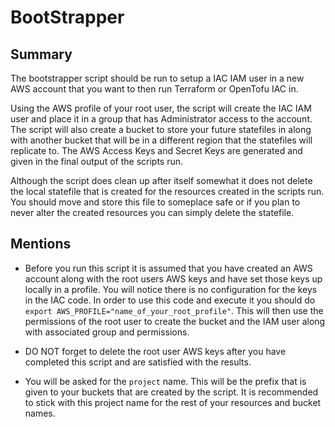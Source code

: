 # BootStrapper

## Summary

The bootstrapper script should be run to setup a IAC IAM user in a new AWS account that you want to then run Terraform or OpenTofu IAC in.

Using the AWS profile of your root user, the script will create the IAC IAM user and place it in a group that has Administrator access to the account. The script will also create a bucket to store your future statefiles in along with another bucket that will be in a different region that the statefiles will replicate to. The AWS Access Keys and Secret Keys are generated and given in the final output of the scripts run.

Although the script does clean up after itself somewhat it does not delete the local statefile that is created for the resources created in the scripts run. You should move and store this file to someplace safe or if you plan to never alter the created resources you can simply delete the statefile.

## Mentions

* Before you run this script it is assumed that you have created an AWS account along with the root users AWS keys and have set those keys up locally in a profile. You will notice there is no configuration for the keys in the IAC code. In order to use this code and execute it you should do `export AWS_PROFILE="name_of_your_root_profile"`. This will then use the permissions of the root user to create the bucket and the IAM user along with associated group and permissions.

* DO NOT forget to delete the root user AWS keys after you have completed this script and are satisfied with the results.

* You will be asked for the `project` name. This will be the prefix that is given to your buckets that are created by the script. It is recommended to stick with this project name for the rest of your resources and bucket names.
